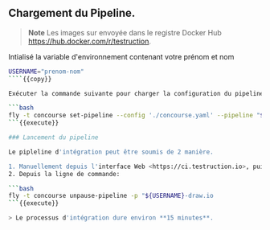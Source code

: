 ## Chargement du Pipeline.

> **Note**
> Les images sur envoyée dans le registre Docker Hub <https://hub.docker.com/r/testruction>.

Intialisé la variable d'environnement contenant votre prénom et nom

```bash
USERNAME="prenom-nom"
````{{copy}}

Exécuter la commande suivante pour charger la configuration du pipeline dans le serveur Concourse

```bash
fly -t concourse set-pipeline --config './concourse.yaml' --pipeline "${USERNAME}-draw.io" -v 'registry-email=admin@example.com' -v 'registry-username=testruction' -v 'registry-password=T3structi0n' -v 'registry-repo=testruction'
```{{execute}}

### Lancement du pipeline

Le pipleline d'intégration peut être soumis de 2 manière.

1. Manuellement depuis l'interface Web <https://ci.testruction.io>, puis en cliquant sur le bouton **Play**.
2. Depuis la ligne de commande:

```bash
fly -t concourse unpause-pipeline -p "${USERNAME}-draw.io
```{{execute}}

> Le processus d'intégration dure environ **15 minutes**.